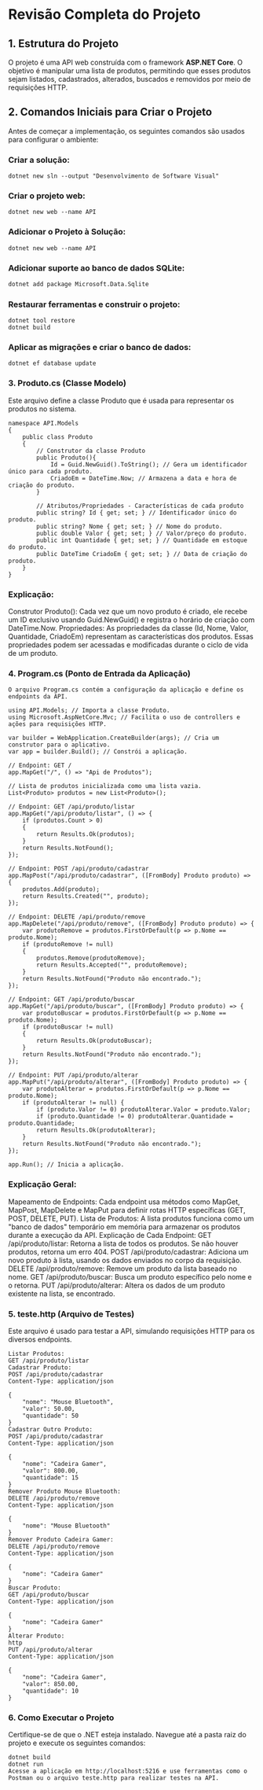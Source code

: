 # Revisão Completa do Projeto

## 1. Estrutura do Projeto
O projeto é uma API web construída com o framework **ASP.NET Core**. O objetivo é manipular uma lista de produtos, permitindo que esses produtos sejam listados, cadastrados, alterados, buscados e removidos por meio de requisições HTTP.

## 2. Comandos Iniciais para Criar o Projeto
Antes de começar a implementação, os seguintes comandos são usados para configurar o ambiente:

### Criar a solução:
```
dotnet new sln --output "Desenvolvimento de Software Visual"
```
### Criar o projeto web:
```
dotnet new web --name API
```
### Adicionar o Projeto à Solução:
```
dotnet new web --name API
```

### Adicionar suporte ao banco de dados SQLite:
```bash
dotnet add package Microsoft.Data.Sqlite
```
### Restaurar ferramentas e construir o projeto:
```
dotnet tool restore
dotnet build
```
### Aplicar as migrações e criar o banco de dados:
```
dotnet ef database update
```

### 3. Produto.cs (Classe Modelo)
Este arquivo define a classe Produto que é usada para representar os produtos no sistema.

```
namespace API.Models
{
    public class Produto
    {   
        // Construtor da classe Produto
        public Produto(){
            Id = Guid.NewGuid().ToString(); // Gera um identificador único para cada produto.
            CriadoEm = DateTime.Now; // Armazena a data e hora de criação do produto.
        }

        // Atributos/Propriedades - Características de cada produto
        public string? Id { get; set; } // Identificador único do produto.
        public string? Nome { get; set; } // Nome do produto.
        public double Valor { get; set; } // Valor/preço do produto.
        public int Quantidade { get; set; } // Quantidade em estoque do produto.
        public DateTime CriadoEm { get; set; } // Data de criação do produto.
    }
}
```
### Explicação:
Construtor Produto(): Cada vez que um novo produto é criado, ele recebe um ID exclusivo usando Guid.NewGuid() e registra o horário de criação com DateTime.Now.
Propriedades: As propriedades da classe (Id, Nome, Valor, Quantidade, CriadoEm) representam as características dos produtos. Essas propriedades podem ser acessadas e modificadas durante o ciclo de vida de um produto.

### 4. Program.cs (Ponto de Entrada da Aplicação)

```
O arquivo Program.cs contém a configuração da aplicação e define os endpoints da API.

using API.Models; // Importa a classe Produto.
using Microsoft.AspNetCore.Mvc; // Facilita o uso de controllers e ações para requisições HTTP.

var builder = WebApplication.CreateBuilder(args); // Cria um construtor para o aplicativo.
var app = builder.Build(); // Constrói a aplicação.

// Endpoint: GET /
app.MapGet("/", () => "Api de Produtos");

// Lista de produtos inicializada como uma lista vazia.
List<Produto> produtos = new List<Produto>();

// Endpoint: GET /api/produto/listar
app.MapGet("/api/produto/listar", () => {
    if (produtos.Count > 0) 
    {
        return Results.Ok(produtos); 
    }
    return Results.NotFound(); 
});

// Endpoint: POST /api/produto/cadastrar
app.MapPost("/api/produto/cadastrar", ([FromBody] Produto produto) => {
    produtos.Add(produto); 
    return Results.Created("", produto); 
});

// Endpoint: DELETE /api/produto/remove
app.MapDelete("/api/produto/remove", ([FromBody] Produto produto) => {
    var produtoRemove = produtos.FirstOrDefault(p => p.Nome == produto.Nome); 
    if (produtoRemove != null) 
    {
        produtos.Remove(produtoRemove); 
        return Results.Accepted("", produtoRemove); 
    }
    return Results.NotFound("Produto não encontrado."); 
});

// Endpoint: GET /api/produto/buscar
app.MapGet("/api/produto/buscar", ([FromBody] Produto produto) => {
    var produtoBuscar = produtos.FirstOrDefault(p => p.Nome == produto.Nome); 
    if (produtoBuscar != null) 
    {
        return Results.Ok(produtoBuscar); 
    }
    return Results.NotFound("Produto não encontrado."); 
});

// Endpoint: PUT /api/produto/alterar
app.MapPut("/api/produto/alterar", ([FromBody] Produto produto) => {
    var produtoAlterar = produtos.FirstOrDefault(p => p.Nome == produto.Nome); 
    if (produtoAlterar != null) { 
        if (produto.Valor != 0) produtoAlterar.Valor = produto.Valor;
        if (produto.Quantidade != 0) produtoAlterar.Quantidade = produto.Quantidade;
        return Results.Ok(produtoAlterar); 
    }
    return Results.NotFound("Produto não encontrado."); 
});

app.Run(); // Inicia a aplicação.
```
### Explicação Geral:
Mapeamento de Endpoints: Cada endpoint usa métodos como MapGet, MapPost, MapDelete e MapPut para definir rotas HTTP específicas (GET, POST, DELETE, PUT).
Lista de Produtos: A lista produtos funciona como um "banco de dados" temporário em memória para armazenar os produtos durante a execução da API.
Explicação de Cada Endpoint:
GET /api/produto/listar: Retorna a lista de todos os produtos. Se não houver produtos, retorna um erro 404.
POST /api/produto/cadastrar: Adiciona um novo produto à lista, usando os dados enviados no corpo da requisição.
DELETE /api/produto/remove: Remove um produto da lista baseado no nome.
GET /api/produto/buscar: Busca um produto específico pelo nome e o retorna.
PUT /api/produto/alterar: Altera os dados de um produto existente na lista, se encontrado.

### 5. teste.http (Arquivo de Testes)
Este arquivo é usado para testar a API, simulando requisições HTTP para os diversos endpoints.
```
Listar Produtos:
GET /api/produto/listar
Cadastrar Produto:
POST /api/produto/cadastrar
Content-Type: application/json

{
    "nome": "Mouse Bluetooth",
    "valor": 50.00,
    "quantidade": 50
}
Cadastrar Outro Produto:
POST /api/produto/cadastrar
Content-Type: application/json

{
    "nome": "Cadeira Gamer",
    "valor": 800.00,
    "quantidade": 15
}
Remover Produto Mouse Bluetooth:
DELETE /api/produto/remove
Content-Type: application/json

{
    "nome": "Mouse Bluetooth"
}
Remover Produto Cadeira Gamer:
DELETE /api/produto/remove
Content-Type: application/json

{
    "nome": "Cadeira Gamer"
}
Buscar Produto:
GET /api/produto/buscar
Content-Type: application/json

{
    "nome": "Cadeira Gamer"
}
Alterar Produto:
http
PUT /api/produto/alterar
Content-Type: application/json

{
    "nome": "Cadeira Gamer",
    "valor": 850.00,
    "quantidade": 10
}
```
### 6. Como Executar o Projeto
Certifique-se de que o .NET esteja instalado.
Navegue até a pasta raiz do projeto e execute os seguintes comandos:
```
dotnet build
dotnet run
Acesse a aplicação em http://localhost:5216 e use ferramentas como o Postman ou o arquivo teste.http para realizar testes na API.

